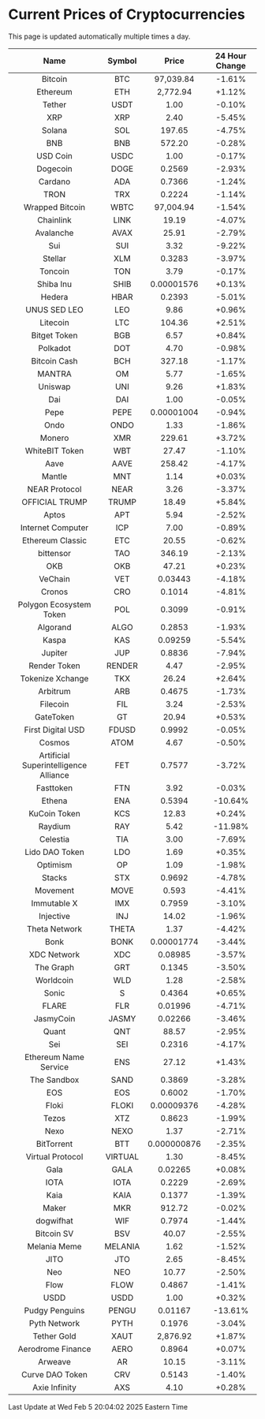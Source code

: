 # Current Prices of Cryptocurrencies
This page is updated automatically multiple times a day.

| Name | Symbol | Price | 24 Hour Change |
| :---: |:---:| :---: | :---: |
| Bitcoin | BTC | 97,039.84 | -1.61% |
| Ethereum | ETH | 2,772.94 | +1.12% |
| Tether | USDT | 1.00 | -0.10% |
| XRP | XRP | 2.40 | -5.45% |
| Solana | SOL | 197.65 | -4.75% |
| BNB | BNB | 572.20 | -0.28% |
| USD Coin | USDC | 1.00 | -0.17% |
| Dogecoin | DOGE | 0.2569 | -2.93% |
| Cardano | ADA | 0.7366 | -1.24% |
| TRON | TRX | 0.2224 | -1.14% |
| Wrapped Bitcoin | WBTC | 97,004.94 | -1.54% |
| Chainlink | LINK | 19.19 | -4.07% |
| Avalanche | AVAX | 25.91 | -2.79% |
| Sui | SUI | 3.32 | -9.22% |
| Stellar | XLM | 0.3283 | -3.97% |
| Toncoin | TON | 3.79 | -0.17% |
| Shiba Inu | SHIB | 0.00001576 | +0.13% |
| Hedera | HBAR | 0.2393 | -5.01% |
| UNUS SED LEO | LEO | 9.86 | +0.96% |
| Litecoin | LTC | 104.36 | +2.51% |
| Bitget Token | BGB | 6.57 | +0.84% |
| Polkadot | DOT | 4.70 | -0.98% |
| Bitcoin Cash | BCH | 327.18 | -1.17% |
| MANTRA | OM | 5.77 | -1.65% |
| Uniswap | UNI | 9.26 | +1.83% |
| Dai | DAI | 1.00 | -0.05% |
| Pepe | PEPE | 0.00001004 | -0.94% |
| Ondo | ONDO | 1.33 | -1.86% |
| Monero | XMR | 229.61 | +3.72% |
| WhiteBIT Token | WBT | 27.47 | -1.10% |
| Aave | AAVE | 258.42 | -4.17% |
| Mantle | MNT | 1.14 | +0.03% |
| NEAR Protocol | NEAR | 3.26 | -3.37% |
| OFFICIAL TRUMP | TRUMP | 18.49 | +5.84% |
| Aptos | APT | 5.94 | -2.52% |
| Internet Computer | ICP | 7.00 | -0.89% |
| Ethereum Classic | ETC | 20.55 | -0.62% |
| bittensor | TAO | 346.19 | -2.13% |
| OKB | OKB | 47.21 | +0.23% |
| VeChain | VET | 0.03443 | -4.18% |
| Cronos | CRO | 0.1014 | -4.81% |
| Polygon Ecosystem Token | POL | 0.3099 | -0.91% |
| Algorand | ALGO | 0.2853 | -1.93% |
| Kaspa | KAS | 0.09259 | -5.54% |
| Jupiter | JUP | 0.8836 | -7.94% |
| Render Token | RENDER | 4.47 | -2.95% |
| Tokenize Xchange | TKX | 26.24 | +2.64% |
| Arbitrum | ARB | 0.4675 | -1.73% |
| Filecoin | FIL | 3.24 | -2.53% |
| GateToken | GT | 20.94 | +0.53% |
| First Digital USD | FDUSD | 0.9992 | -0.05% |
| Cosmos | ATOM | 4.67 | -0.50% |
| Artificial Superintelligence Alliance | FET | 0.7577 | -3.72% |
| Fasttoken | FTN | 3.92 | -0.03% |
| Ethena | ENA | 0.5394 | -10.64% |
| KuCoin Token | KCS | 12.83 | +0.24% |
| Raydium | RAY | 5.42 | -11.98% |
| Celestia | TIA | 3.00 | -7.69% |
| Lido DAO Token | LDO | 1.69 | +0.35% |
| Optimism | OP | 1.09 | -1.98% |
| Stacks | STX | 0.9692 | -4.78% |
| Movement | MOVE | 0.593 | -4.41% |
| Immutable X | IMX | 0.7959 | -3.10% |
| Injective | INJ | 14.02 | -1.96% |
| Theta Network | THETA | 1.37 | -4.42% |
| Bonk | BONK | 0.00001774 | -3.44% |
| XDC Network | XDC | 0.08985 | -3.57% |
| The Graph | GRT | 0.1345 | -3.50% |
| Worldcoin | WLD | 1.28 | -2.58% |
| Sonic | S | 0.4364 | +0.65% |
| FLARE | FLR | 0.01996 | -4.71% |
| JasmyCoin | JASMY | 0.02266 | -3.46% |
| Quant | QNT | 88.57 | -2.95% |
| Sei | SEI | 0.2316 | -4.17% |
| Ethereum Name Service | ENS | 27.12 | +1.43% |
| The Sandbox | SAND | 0.3869 | -3.28% |
| EOS | EOS | 0.6002 | -1.70% |
| Floki | FLOKI | 0.00009376 | -4.28% |
| Tezos | XTZ | 0.8623 | -1.99% |
| Nexo | NEXO | 1.37 | -2.71% |
| BitTorrent | BTT | 0.000000876 | -2.35% |
| Virtual Protocol | VIRTUAL | 1.30 | -8.45% |
| Gala | GALA | 0.02265 | +0.08% |
| IOTA | IOTA | 0.2229 | -2.69% |
| Kaia | KAIA | 0.1377 | -1.39% |
| Maker | MKR | 912.72 | -0.02% |
| dogwifhat | WIF | 0.7974 | -1.44% |
| Bitcoin SV | BSV | 40.07 | -2.55% |
| Melania Meme | MELANIA | 1.62 | -1.52% |
| JITO | JTO | 2.65 | -8.45% |
| Neo | NEO | 10.77 | -2.50% |
| Flow | FLOW | 0.4867 | -1.41% |
| USDD | USDD | 1.00 | +0.32% |
| Pudgy Penguins | PENGU | 0.01167 | -13.61% |
| Pyth Network | PYTH | 0.1976 | -3.04% |
| Tether Gold | XAUT | 2,876.92 | +1.87% |
| Aerodrome Finance | AERO | 0.8964 | +0.07% |
| Arweave | AR | 10.15 | -3.11% |
| Curve DAO Token | CRV | 0.5143 | -1.40% |
| Axie Infinity | AXS | 4.10 | +0.28% |

Last Update at Wed Feb  5 20:04:02 2025 Eastern Time